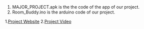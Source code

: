 1. MAJOR_PROJECT.apk is the the code of the app of our project.
2. Room_Buddy.ino is the arduino code of our project.

1.[Project Website](https://ritesh19384.wixsite.com/roombuddy)
2.[Project Video](https://youtu.be/smR9DUdHKb4)
